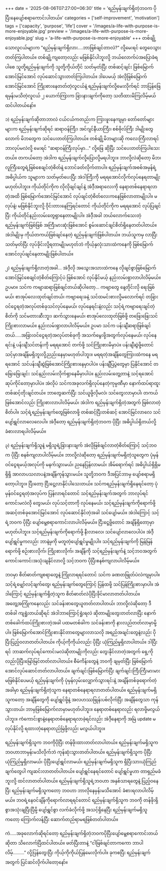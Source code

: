 +++
date = '2025-08-06T07:27:00+06:30'
title = 'ရည်မှန်းချက်ရှိတဲ့ဘဝက ပိုပြီးနေပျော်စရာကောင်းပါတယ်။'
categories = ['self-improvement', 'motivation']
tags = ['capacity', 'purpose', 'life']
cover = '/images/a-life-with-purpose-is-more-enjoyable.jpg'
preview = '/images/a-life-with-purpose-is-more-enjoyable.jpg'
slug = 'a-life-with-purpose-is-more-enjoyable'
+++
တစ်ချို့သောလူငယ်များက "ရည်မှန်းချက်ရှိလား….ဘာဖြစ်ချင်တာလဲ?" လို့မေးရင် တွေဝေသွားတတ်ကြပါတယ်။ တစ်ချို့ကျတော့လည်း မဖြစ်နိုင်ပါဘူးလို့ ဘယ်လောက်ပဲအပြောခံရပါစေ သူတို့ရည်မှန်းချက်ကို သူတို့ကိုယ်တိုင် သတ်မှတ်ပြီး တစ်ဆင့်ချင်း ဖြစ်မြောက်အောင်မြင်အောင် လုပ်ဆောင်သွားတတ်ကြပါတယ်။ ဒါပေမယ့် အဲလိုဖြစ်မြောက် အောင်မြင်အောင် ကြိုးစားနေတတ်တဲ့လူငယ်နဲ့ ရည်မှန်းချက်လို့မေးလိုက်ရင် ဘာပြန်ဖြေရမှန်းမသိတဲ့လူငယ် ၂ ယောက်ကြားက ခြားနားချက်ကိုတော့ သတိထားမိကြလိမ့်မယ်ထင်ပါတယ်နော်။

၁) ရည်မှန်းချက်ဆိုတာဘာလဲ
ငယ်ငယ်ကတည်းက ကြားဖူးနေကျမှာ တော်တော်များများက ရည်မှန်းချက်ဆိုရင် ဆရာဝန်ကြီး၊ အင်ဂျင်နီယာကြီး၊ စစ်ဗိုလ်ကြီး ဒါမျိုးတွေလောက် မိဘတွေက သင်ပေးတတ်ကြပါတယ်။ တစ်ချို့မိဘများဆို ကလေးကြီးလာရင်ဘာလုပ်မလဲလို့ မေးရင် "ဆရာဝန်ကြီးလုပ်မှာ…" လို့ဖြေ ဆိုပြီး သင်ပေးတတ်ကြပါသေးတယ်။ တကယ်တော့ အဲဒါက ရည်မှန်းချက်လို့ပြောလို့မရပါဘူး။ ဘာလို့လဲဆိုတော့ မိဘ၊ လူကြီးတွေရဲ့ဖြစ်စေချင်တဲ့စိတ်နဲ့ ဘောင်ခတ်လိုက်တာပါ။ ရည်မှန်းချက်အစစ်အမှန်ရဲ့အဓိပ္ပါယ်က သူများက သတ်မှတ်ပေးပြီး အဲဒါကြီးကို မရရအောင်လိုက်လုပ်နေရတာမျိုးမဟုတ်ပါဘူး။ ကိုယ်တိုင်ကိုက လိုလိုချင်ချင်နဲ့ အဲဒီ့အရာလေးကို နေရာတစ်နေရာရလာတဲ့အထိ ဖြစ်မြောက်အောင်မြင်အောင် လုပ်ချင်တဲ့စိတ်လေးကနေဖြစ်လာတာမျိုးပါ။ မလုပ်နဲ့၊ မဖြစ်နိုင်ဘူးလို့ ဝိုင်းတားနေကြရင်တောင် ကိုယ်တိုင်ကိုက မရရအောင် လုပ်ပြချင်ပြီး ကိုယ်တိုင်နည်းလမ်းတွေရှာနေတာမျိုးပါ။ အဲဒီ့အခါ ဘယ်လောက်သေးတဲ့ရည်မှန်းချက်ဖြစ်ဖြစ် အကြီးမားဆုံးဖြစ်အောင် စွမ်းဆောင်ချင်စိတ်ရှိနေတတ်ပါတယ်။ အဲဒါမျိုးမှ ကိုယ်တကယ်ဖြစ်ချင်နေတဲ့ ရည်မှန်းချက်ဖြစ်ပါတယ်။ ဘယ်သူကမှ လာပြီး သတ်မှတ်ပြီး လုပ်ခိုင်းလို့ရတာမျိုးမဟုတ်ဘဲ ကိုယ့်နှလုံးသားထဲကနေကို ဖြစ်မြောက်အောင်လုပ်ချင်နေတာမျိုးဖြစ်ပါတယ်။

၂) ရည်မှန်းချက်ရှိလာတဲ့အခါ…
အဲဒီ့လို အသွေးအသားထဲကနေ လိုချင်စွာဖြစ်မြောက်အောင်မြင်စေချင်တဲ့စိတ်ကြောင့်ပဲ ဖြစ်အောင် လုပ်နိုင်မယ့် နည်းလမ်းရှာလာပါလိမ့်မယ်။ ဥပမာ။ သင်က ကဗျာဆရာဖြစ်ချင်တယ်ဆိုပါတော့… ကဗျာတွေ နေ့တိုင်းလို ရေးဖြစ်မယ်၊ စာအုပ်လေးထုတ်ချင်တယ်၊ ကဗျာရေးခနဲ့ သင်ထမင်းစားလို့မလောက်ရင် တခြားဝင်ငွေရတဲ့အလုပ်တစ်ခုသင်လုပ်နေမယ်၊ လုပ်နေရင်းနဲ့လည်း သင့်ရဲ့ကဗျာရေးချင်တဲ့စိတ်ကို သင်မတားဆီးဘူး၊ ဆက်သွားနေမယ်၊ စာအုပ်လေးထုတ်ဖြစ်ဖို့ တဖြေးဖြေးသင်ကြိုးစားလာမယ်။ နည်းလမ်းရှာလာပါလိမ့်မယ်။ ဥပမာ သင်က ပန်းချီဆရာဖြစ်ချင်တယ်…..အခြားဝင်ငွေရတဲ့အလုပ်တစ်ခုကို အသက်မွေးဖို့အတွက်လုပ်နေမယ်၊ လုပ်နေရင်းနဲ့ ပန်းချီသင်တန်းကို မရရအောင် တက်ဖို့ သင်ကြိုးစားမိမှာပဲ။ ပန်းချီဆွဲဖို့တောင် သင့်မှာအချိန်မရှိဘူးလို့ညည်းနေမှာမဟုတ်ပါဘူး။ မရရတဲ့အချိန်တွေကြားထဲကနေ မရရအောင် သင်ပန်းချီဆွဲဖြစ်အောင်ကြိုးစားနေမှာပါပဲ။ ပန်းချီပြပွဲတွေမှာ ပြနိုင်အောင် တဖြေးဖြေးချင်း သင်နည်းလမ်းလိုက်ရှာနေမိမှာပါပဲ။ နည်းလမ်းတွေ့တာနဲ့ သင့်ရအောင်ဆုပ်ကိုင်တော့မှာပါပဲ။ အဲလိုပဲ သင်ကအခုလက်ရှိလုပ်နေတဲ့ကုမ္ပဏီမှာ နောက်ထပ်ရာထူးတစ်ဆင့်တိုးချင်တယ်။ ဘာတွေဆက်ပြီး သင်ယူဖို့လိုမလဲ၊ သင်တွေးလာမှာပါ၊ တကယ်ဖြစ်အောင်လည်း ကြိုးစားလာပါလိမ့်မယ်၊
အဲဒါက ရည်မှန်းချက်ရှိတဲ့အတွက် ဖြစ်လာတဲ့စိတ်ပါ။ သင့်ရဲ့ရည်မှန်းချက်တွေဖြစ်လာဖို့ တစ်ဆင့်ပြီးတစ်ဆင့် အောင်မြင်လာလေ သင်ပျော်ရွှင်လာလေလေပါ။
အဲဒီ့တော့ ရည်မှန်းချက်ရှိတဲ့ဘဝက ပိုပြီး အဓိပ္ပါယ်ရှိတယ်လို့ ခံစားလာရပါလိမ့်မယ်။

၃) ရည်မှန်းချက်ရှိသူနဲ့ မရှိသူရဲ့ခြားနားချက်
အဲလိုဖြစ်ချင်လာတဲ့စိတ်ကြောင့် သင့်ဘဝက ပိုပြီး စနစ်ကျလာပါလိမ့်မယ်။ ဘာလို့လဲဆိုတော့ ရည်မှန်းချက်မရှိတဲ့သူတွေက ပုံမှန်ဝင်ငွေရမယ့်အလုပ်ကို မနက်သွားမယ်၊ ညနေပြန်လာမယ်၊ အိမ်ရောက်ရင် အဓိပ္ပါယ်ရှိရှိမရှိရှိ အာလာပသလာပနဲ့အချိန်ကုန်သွားမယ်။ သူတို့ဘဝက ဒီအပြင်ဘာမှ ပျော်စရာမရှိတော့ပါဘူး။ ပြီးတော့ ငြီးငွေ့လာနိုင်ပါသေးတယ်။ သင်ကရည်မှန်းချက်ရှိနေရင်တော့ ပုံမှန်ဝင်ငွေရတဲ့အလုပ်က ပြန်လာရင်တောင် သင့်ရည်မှန်းချက်အတွက် ဘာလုပ်ရင်ကောင်းမလဲလို တွေးမယ်၊ လုပ်သင့်တာကို လုပ်နေမယ်၊ သင့်ရည်မှန်းချက်ကိုရောက်ဖို့ အဆင့်တစ်ခုအောင်မြင်အောင် လုပ်ဆောင်နိုင်တဲ့အခါ သင်ပျော်မယ်။ အဲဒါကြောင့် သင့်ရဲ့ဘဝက ပိုပြီး ပျော်မွေ့စရာကောင်းလာပါလိမ့်မယ်။ ငြီးငွေ့ဖို့တောင် အချိန်ရှိတော့မှာမဟုတ်ပါဘူး။ သင့်ရည်မှန်းချက်ကိုရောက်ဖို့ နီးလာလေ၊ သင်ပျော်လာလေပါပဲ။ အဲဒီ့ပျော်ရွှင်မှုကလည်း ဘာနဲ့မှကို မတူတဲ့ပျော်ရွှင်မှုမျိုးပါ။ သင့်ရည်မှန်းချက်ကို မြန်မြန်ရောက်ဖို့ စဉ်းစားလိုက်၊ ကြိုးစားလိုက်၊ အချိန်ကို သင့်ရည်မှန်းချက်နဲ့ သင့်ဘဝအတွက်ကောင်းကောင်းအသုံးချနိုင်လာလို့ သင့်ဘဝက ပိုပြီးစနစ်ကျလာပါလိမ့်မယ်။


ဘဝမှာ စိတ်ဓာတ်ကျစရာတွေနဲ့ ကြုံလာရရင်တောင် သင်က ခဏတဖြုတ်ပဲလဲကျမှာပါ။ သင့်ရဲ့မျှော်လင့်ချက်တွေ၊ ရည်မှန်းချက်တွေကြောင့် ပြန်ထဖို့ သင်ပြန်ကြိုးစားမှာပါ။ အဲဒါကြောင့် ရည်မှန်းချက်ရှိတဲ့သူက စိတ်ဓာတ်လဲပိုပြီးခိုင်မာလာတတ်ပါတယ်။ အတွေ့အကြုံကနေလည်း သင်ခန်းစာတွေယူတတ်လာပါတယ်၊ ဘာလို့လဲဆိုတော့ ဒီတစ်ခါ ကျရှုံးတယ်ဆိုရင် အဲဒါဘာကြောင့်ရှုံးရလဲ ဆိုတာမျိုးတွေးတတ်လာပြီး နောက်တစ်ခေါက်ထပ်ကြိုးစားတဲ့အခါ ပထမတစ်ခါက သင်ခန်းစာကို နားလည်တတ်လာမှာမို့ပါ။ ဖြစ်မြောက်အောင်ကြိုးစားနိုင်တာတွေများလာသလို အရည်အချင်းတွေနဲ့လည်း ပိုပြီးပြည့်ဝလာတတ်ပါတယ်။ ကိုယ့်ကိုကိုယ်လည်း ပိုပြီး ယုံကြည်မှုရှိလာပါတယ်။ ဒါပြီးရင် ဘာဆက်လုပ်ရင်ကောင်းမလဲဆိုတာမျိုးကိုလည်း တွေးနိုင်လာတဲ့အတွက် ရှေ့ကိုလည်းပိုပြီးမြော်မြင်တတ်လာပါတယ်။ စီမံကိန်းတွေနဲ့ ဘဝကို ချမှတ်ပြီး ဖြစ်မြောက်အောင်လုပ်ဆောင်တတ်လာပါတယ်။ ချက်ချင်းဖြစ်မြောက်ပြီး ချက်ချင်းကြီးကြီးမားမားမဖြစ်နိုင်ပေမယ့် ရည်မှန်းချက်ကို ပုံမှန်လှမ်းလျှောက်သွားရင်းနဲ့ အချိန်တစ်ခုရောက်တဲ့အခါမှာ ရည်မှန်းချက်ရှိတဲ့သူက နေရာတစ်နေရာရလာတတ်ပါတယ်။ ရည်မှန်းချက်မရှိသူကတော့ အချိန်တွေကို ပျော်ရွှင်ဖို့နဲ့ အလဟဿဖြုန်းပစ်လိုက်ပြီး အချိန်တွေသာ ကုန်သွားတယ်၊ ဘာမှဖြစ်မြောက်လာမှာမဟုတ်ပါဘူး။ နေရာတစ်နေရာလည်း ရလာဖို့မလွယ်ပါဘူး။ ကံကောင်းစွာနဲ့နေရာတစ်နေရာရလာခဲ့ရင်လည်း အဲဒီ့နေရာကို အမြဲ update မလုပ်နိုင်လို့ ရထားတဲ့နေရာတည်မြဲဖို့လည်း မလွယ်ပါဘူး။


ရည်မှန်းချက်ရှိသူက ဘဝကိုပိုပြီး တန်ဖိုးထားတတ်လာပါတယ်။ ရည်မှန်းချက်မရှိသူက ဘဝဟာဘာမှန်းမသိလိုက်ဘဲ ကုန်ဆုံးသွားတတ်ပါတယ်။ ရည်မှန်းချက်ရှိသူက ပိုပြီး ယုံကြည်မှုရှိလာမယ်၊ ပိုပြီးပျော်ရွှင်လာမယ်၊ ရည်မှန်းချက်မရှိသူက ရှိပြီးသားယုံကြည်ချက်တွေပါ ကျဆင်းလာတတ်ပါတယ်။ ပျော်ရွှင်နေရင်တောင် ပျော်ရွှင်မှုဟာ တာရှည်မခံဘူးလို့ ထင်လာတတ်ပါတယ်။ ရည်မှန်းချက်ရှိသူရဲ့ဘဝဟာ အနှစ်သာရတွေနဲ့ ပြည့်ဝနေပြီး ရည်မှန်းချက်မရှိသူကတော့ ဘဝဟာ ဘာလိုနေမှန်းမသိအောင် ခံစားရလာပါလိမ့်မယ်။
ဘဝရဲ့နေဝင်ချိန်ကိုရောက်လာရရင်တောင် ရည်မှန်းချက်ရှိသူက ဘဝကို တန်ဖိုးရှိစွာအသုံးချပြီးပြီမို့ ပျော်ရွှင်စွာ လက်ခံလိုက်ဖို့ အသင့်ရှိနေပြီး ရည်မှန်းချက်မရှိသူကတော့ ကြောက်လန့်ပြီး ဆောက်တည်ရာမရဖြစ်တတ်ပါတယ်။


ကဲ…..အခုလောက်ဆိုရင်တော့ ရည်မှန်းချက်ရှိတဲ့ဘဝကပိုပြီးပျော်မွေ့စရာကောင်းတယ်ဆိုတာ သိလောက်ပြီထင်ပါတယ်။ ဖတ်ပြီးတာနဲ့ “ငါဖြစ်ချင်တာကကော ဘာပါလိမ့်………” လို့ပြန်တွေးပြီး ကိုယ့်ကိုကိုယ်ပြန်မေးလိုက်ပါ။ ခုကစပြီး ရည်မှန်းချက်အတွက် ပြင်ဆင်လိုက်ပါတော့နော်။ 